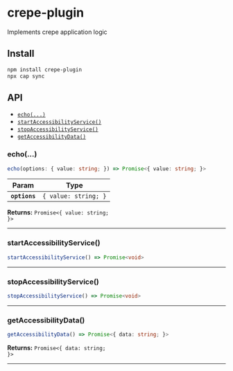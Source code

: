 # crepe-plugin

Implements crepe application logic

## Install

```bash
npm install crepe-plugin
npx cap sync
```

## API

<docgen-index>

* [`echo(...)`](#echo)
* [`startAccessibilityService()`](#startaccessibilityservice)
* [`stopAccessibilityService()`](#stopaccessibilityservice)
* [`getAccessibilityData()`](#getaccessibilitydata)

</docgen-index>

<docgen-api>
<!--Update the source file JSDoc comments and rerun docgen to update the docs below-->

### echo(...)

```typescript
echo(options: { value: string; }) => Promise<{ value: string; }>
```

| Param         | Type                            |
| ------------- | ------------------------------- |
| **`options`** | <code>{ value: string; }</code> |

**Returns:** <code>Promise&lt;{ value: string; }&gt;</code>

--------------------


### startAccessibilityService()

```typescript
startAccessibilityService() => Promise<void>
```

--------------------


### stopAccessibilityService()

```typescript
stopAccessibilityService() => Promise<void>
```

--------------------


### getAccessibilityData()

```typescript
getAccessibilityData() => Promise<{ data: string; }>
```

**Returns:** <code>Promise&lt;{ data: string; }&gt;</code>

--------------------

</docgen-api>
